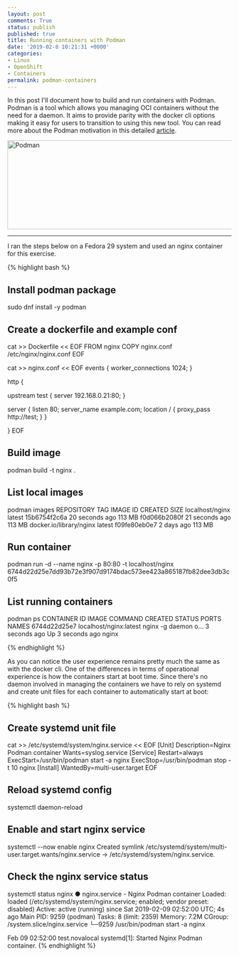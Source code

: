 ```yaml
---
layout: post
comments: True
status: publish
published: true
title: Running containers with Podman
date: '2019-02-8 10:21:31 +0000'
categories:
- Linux
- OpenShift
- Containers
permalink: podman-containers
---
```


In this post I'll document how to build and run containers with Podman. Podman 
is a tool which allows you managing OCI containers without the need for a daemon. 
It aims to provide parity with the docker cli options making it easy for users 
to transition to using this new tool. You can read more about the Podman motivation
in this detailed <a href="https://www.projectatomic.io/blog/2018/02/reintroduction-podman/" target="_blank">article</a>.

<a href="https://podman.io/" target="_blank"><img src="{{'/public/images/podman.svg' | prepend: site.baseurl | prepend: site.url }}" alt="Podman" width="700" height="200"/></a>

___

I ran the steps below on a Fedora 29 system and used an nginx container for this
exercise.


{% highlight bash %}
## Install podman package
sudo dnf install -y podman

## Create a dockerfile and example conf

cat >> Dockerfile << EOF
FROM nginx
COPY nginx.conf /etc/nginx/nginx.conf
EOF

cat >> nginx.conf << EOF
 events {
     worker_connections  1024;
 }

 http {


 upstream test {
   server 192.168.0.21:80;
 }

 server {
   listen 80;
   server_name example.com;
   location / {
     proxy_pass http://test;
   }
 }

 }
EOF

## Build image
podman build -t nginx .

## List local images
podman images
REPOSITORY                TAG      IMAGE ID       CREATED          SIZE
localhost/nginx           latest   15b6754f2c6a   20 seconds ago   113 MB
<none>                    <none>   f0d066b2080f   21 seconds ago   113 MB
docker.io/library/nginx   latest   f09fe80eb0e7   2 days ago       113 MB

## Run container
podman run -d --name nginx -p 80:80 -t localhost/nginx
6744d22d25e7dd93b72e3f907d9174bdac573ee423a865187fb82dee3db3c0f5

## List running containers
podman ps
CONTAINER ID  IMAGE                   COMMAND               CREATED        STATUS            PORTS  NAMES
6744d22d25e7  localhost/nginx:latest  nginx -g daemon o...  3 seconds ago  Up 3 seconds ago         nginx

{% endhighlight %}

As you can notice the user experience remains pretty much the same as with the 
docker cli. One of the differences in terms of operational experience is how the 
containers start at boot time. Since there's no daemon involved in managing the 
containers we have to rely on systemd and create unit files for each container 
to automatically start at boot:

{% highlight bash %}
## Create systemd unit file
cat >> /etc/systemd/system/nginx.service << EOF
[Unit]
Description=Nginx Podman container
Wants=syslog.service
[Service]
Restart=always
ExecStart=/usr/bin/podman start -a nginx
ExecStop=/usr/bin/podman stop -t 10 nginx
[Install]
WantedBy=multi-user.target
EOF

## Reload systemd config
systemctl daemon-reload

## Enable and start nginx service
systemctl --now enable nginx
Created symlink /etc/systemd/system/multi-user.target.wants/nginx.service → /etc/systemd/system/nginx.service.

## Check the nginx service status
systemctl status nginx
● nginx.service - Nginx Podman container
   Loaded: loaded (/etc/systemd/system/nginx.service; enabled; vendor preset: disabled)
   Active: active (running) since Sat 2019-02-09 02:52:00 UTC; 4s ago
 Main PID: 9259 (podman)
    Tasks: 8 (limit: 2359)
   Memory: 7.2M
   CGroup: /system.slice/nginx.service
           └─9259 /usr/bin/podman start -a nginx

Feb 09 02:52:00 test.novalocal systemd[1]: Started Nginx Podman container.
{% endhighlight %}
